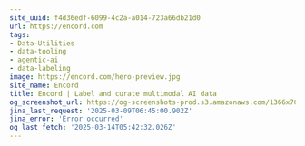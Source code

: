 ```yaml
---
site_uuid: f4d36edf-6099-4c2a-a014-723a66db21d0
url: https://encord.com
tags:
- Data-Utilities
- data-tooling
- agentic-ai
- data-labeling
image: https://encord.com/hero-preview.jpg
site_name: Encord
title: Encord | Label and curate multimodal AI data
og_screenshot_url: https://og-screenshots-prod.s3.amazonaws.com/1366x768/80/false/5fa3a42680815eabf08be140c5a11fa1fd73f2639fab4a3c1fa8801804127f50.jpeg
jina_last_request: '2025-03-09T06:45:00.902Z'
jina_error: 'Error occurred'
og_last_fetch: '2025-03-14T05:42:32.026Z'
---
```


